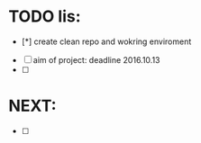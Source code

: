 # TODO lis:
- [*] create clean repo and wokring enviroment
- [ ] aim of project: deadline 2016.10.13
- [ ] 

# NEXT:
- [ ]
